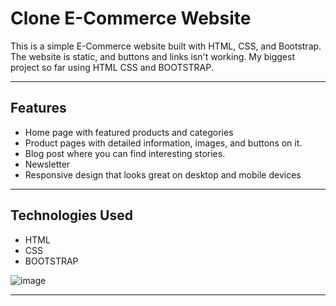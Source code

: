 # Clone E-Commerce Website

This is a simple E-Commerce website built with HTML, CSS, and Bootstrap. The website is static, and  buttons and links isn't working. My biggest project so far using HTML CSS and BOOTSTRAP.

---
## Features 
* Home page with featured products and categories
* Product pages with detailed information, images, and buttons on it.
* Blog post where you can find interesting stories.
* Newsletter
* Responsive design that looks great on desktop and mobile devices
---
## Technologies Used
* HTML
* CSS
* BOOTSTRAP

![image](https://user-images.githubusercontent.com/129386460/229495704-fac08dfc-a63b-419e-b7e3-23038b87283b.png)

---





